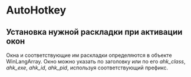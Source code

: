 # AutoHotkey
Установка нужной раскладки при активации окон
-----------------------------------
Окна и соответствующие им раскладки определяются в объекте WinLangArray. Окно можно указать по заголовку или по его _ahk_class_, _ahk_exe_, _ahk_id_, _ahk_pid_, используя соответствующий префикс.
